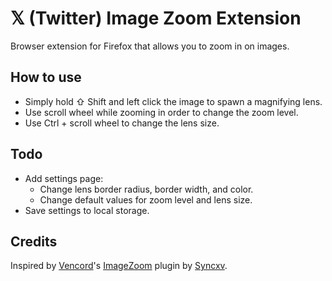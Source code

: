 # 𝕏 (Twitter) Image Zoom Extension

Browser extension for Firefox that allows you to zoom in on images.

## How to use

- Simply hold ⇧ Shift and left click the image to spawn a magnifying lens.
- Use scroll wheel while zooming in order to change the zoom level.
- Use Ctrl + scroll wheel to change the lens size.

## Todo

- Add settings page:
  - Change lens border radius, border width, and color.
  - Change default values for zoom level and lens size.
- Save settings to local storage.

## Credits

Inspired by [Vencord](https://github.com/Vendicated/Vencord)'s [ImageZoom](https://github.com/Vendicated/Vencord/tree/main/src/plugins/imageZoom) plugin by [Syncxv](https://github.com/Syncxv).
